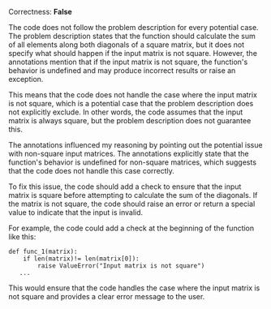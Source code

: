Correctness: **False**

The code does not follow the problem description for every potential case. The problem description states that the function should calculate the sum of all elements along both diagonals of a square matrix, but it does not specify what should happen if the input matrix is not square. However, the annotations mention that if the input matrix is not square, the function's behavior is undefined and may produce incorrect results or raise an exception.

This means that the code does not handle the case where the input matrix is not square, which is a potential case that the problem description does not explicitly exclude. In other words, the code assumes that the input matrix is always square, but the problem description does not guarantee this.

The annotations influenced my reasoning by pointing out the potential issue with non-square input matrices. The annotations explicitly state that the function's behavior is undefined for non-square matrices, which suggests that the code does not handle this case correctly.

To fix this issue, the code should add a check to ensure that the input matrix is square before attempting to calculate the sum of the diagonals. If the matrix is not square, the code should raise an error or return a special value to indicate that the input is invalid.

For example, the code could add a check at the beginning of the function like this:
```
def func_1(matrix):
    if len(matrix)!= len(matrix[0]):
        raise ValueError("Input matrix is not square")
   ...
```
This would ensure that the code handles the case where the input matrix is not square and provides a clear error message to the user.